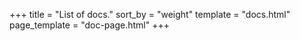 +++
title = "List of docs."
sort_by = "weight"
template = "docs.html"
page_template = "doc-page.html"
+++
